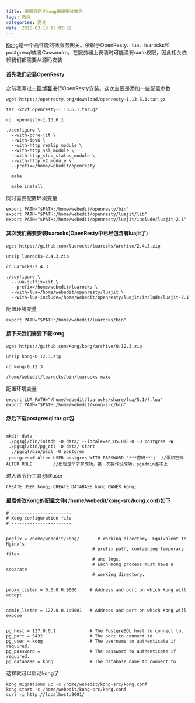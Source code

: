 ```yaml
---
title: 微服务网关kong编译安装教程
tags: 教程
categories: 网关
date: 2018-03-13 17:02:32
---
```




[Kong](https://github.com/Kong/kong)是一个高性能的微服务网关。依赖于OpenResty、lua、luarocks和postgresql或者Cassandra。在服务器上安装时可能没有sudo权限，因此相关依赖我们都需要从源码安装
#### 首先我们安装OpenResty
之前我写过[一篇博客](http://xiaodongliu.com/2017/11/27/OpenResty%E5%AE%89%E8%A3%85%E8%AE%B0%E5%BD%95/)进行OpenResty安装。这次主要是添加一些配置参数
```
wget https://openresty.org/download/openresty-1.13.6.1.tar.gz

tar -xzvf openresty-1.13.6.1.tar.gz

cd  openresty-1.13.6.1

./configure \
  --with-pcre-jit \
  --with-ipv6 \
  --with-http_realip_module \
  --with-http_ssl_module \
  --with-http_stub_status_module \
  --with-http_v2_module \
  --prefix=/home/webedit/openresty
  
  make
  
  make install
```
同时需要配置环境变量
```
export PATH="$PATH:/home/webedit/openresty/bin"
export PATH="$PATH:/home/webedit/openresty/luajit/lib"
export PATH="$PATH:/home/webedit/openresty/luajit/include/luajit-2.1"
```
#### 其次我们需要安装luarocks(OpenResty中已经包含有luajit了)
```
wget https://github.com/luarocks/luarocks/archive/2.4.3.zip

unzip luarocks-2.4.3.zip

cd uarocks-2.4.3

./configure \
  --lua-suffix=jit \
  --prefix=/home/webedit/luarocks \
  --with-lua=/home/webedit/openresty/luajit \
  --with-lua-include=/home/webedit/openresty/luajit/include/luajit-2.1
```
配置环境变量
```
export PATH="$PATH:/home/webedit/luarocks/bin"
```

#### 接下来我们需要下载kong 
```
wget https://github.com/Kong/kong/archive/0.12.3.zip

unzip kong-0.12.3.zip

cd kong-0.12.3

/home/webedit/luarocks/bin/luarocks make
```
配置环境变量
```
export LUA_PATH="/home/webedit/luarocks/share/lua/5.1/?.lua"
export PATH="$PATH:/home/webedit/kong-src/bin"
```

#### 然后下载postgresql tar.gz包
```

mkdir data
 ./pgsql/bin/initdb -D data/ --locale=en_US.UTF-8 -U postgres -W 
 ./pgsql/bin/pg_ctl -D data/ start
  ./pgsql/bin/psql -U postgres
 postgres=# Alter USER postgres WITH PASSWORD '***密码**';  //添加密码  
ALTER ROLE        //出现这个才算成功，第一次操作没成功，pgadmin连不上  
```
进入命令行工具创建user
```
CREATE USER kong; CREATE DATABASE kong OWNER kong;
```
#### 最后修改Kong的配置文件( /home/webedit/kong-src/kong.conf)如下
```
# -----------------------
# Kong configuration file
# -----------------------


prefix = /home/webedit/kong/       # Working directory. Equivalent to Nginx's
                                 # prefix path, containing temporary files
                                 # and logs.
                                 # Each Kong process must have a separate
                                 # working directory.


proxy_listen = 0.0.0.0:9000     # Address and port on which Kong will accept


admin_listen = 127.0.0.1:9001   # Address and port on which Kong will expose


pg_host = 127.0.0.1             # The PostgreSQL host to connect to.
pg_port = 5432                  # The port to connect to.
pg_user = kong                  # The username to authenticate if required.
pg_password =                   # The password to authenticate if required.
pg_database = kong              # The database name to connect to.

```
这样就可以启动kong了
```
kong migrations up -c /home/webedit/kong-src/kong.conf
kong start -c /home/webedit/kong-src/kong.conf
curl -i http://localhost:9001/
``` 


